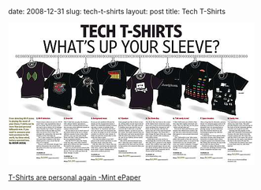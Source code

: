 date: 2008-12-31
slug: tech-t-shirts
layout: post
title: Tech T-Shirts


<a href="http://epaper.livemint.com/artMailDisp.aspx?article=24_12_2008_012_002&amp;typ=1&amp;pub=422"><img src="/static/tumblr_files/kLg0R7T3ti5slupnknk0LuhWo1_500.jpg"/></a><br/><p><a href="http://epaper.livemint.com/artMailDisp.aspx?article=24_12_2008_012_002&amp;typ=1&amp;pub=422" target="_blank">T-Shirts are personal again -Mint ePaper</a></p>
